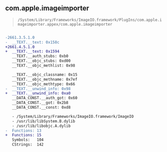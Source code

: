 ## com.apple.imageimporter

> `/System/Library/Frameworks/ImageIO.framework/PlugIns/com.apple.imageimporter.appex/com.apple.imageimporter`

```diff

-2661.3.5.1.0
-  __TEXT.__text: 0x158c
+2661.4.5.1.0
+  __TEXT.__text: 0x1594
   __TEXT.__auth_stubs: 0xb0
   __TEXT.__objc_stubs: 0xd00
   __TEXT.__objc_methlist: 0x98

   __TEXT.__objc_classname: 0x15
   __TEXT.__objc_methname: 0x7ef
   __TEXT.__objc_methtype: 0x66
-  __TEXT.__unwind_info: 0x98
+  __TEXT.__unwind_info: 0xa0
   __DATA_CONST.__auth_got: 0x60
   __DATA_CONST.__got: 0x2b8
   __DATA_CONST.__const: 0xd8

   - /System/Library/Frameworks/ImageIO.framework/ImageIO
   - /usr/lib/libSystem.B.dylib
   - /usr/lib/libobjc.A.dylib
-  Functions: 13
+  Functions: 15
   Symbols:   104
   CStrings:  142
 

```
